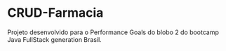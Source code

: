 # CRUD-Farmacia
Projeto desenvolvido para o Performance Goals do blobo 2 do bootcamp Java FullStack generation Brasil.
